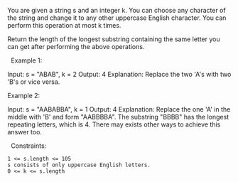 You are given a string s and an integer k. You can choose any character of the string and change it to any other uppercase English character. You can perform this operation at most k times.

Return the length of the longest substring containing the same letter you can get after performing the above operations.

 
Example 1:

Input: s = "ABAB", k = 2
Output: 4
Explanation: Replace the two 'A's with two 'B's or vice versa.


Example 2:

Input: s = "AABABBA", k = 1
Output: 4
Explanation: Replace the one 'A' in the middle with 'B' and form "AABBBBA".
The substring "BBBB" has the longest repeating letters, which is 4.
There may exists other ways to achieve this answer too.

 
Constraints:


	1 <= s.length <= 105
	s consists of only uppercase English letters.
	0 <= k <= s.length

